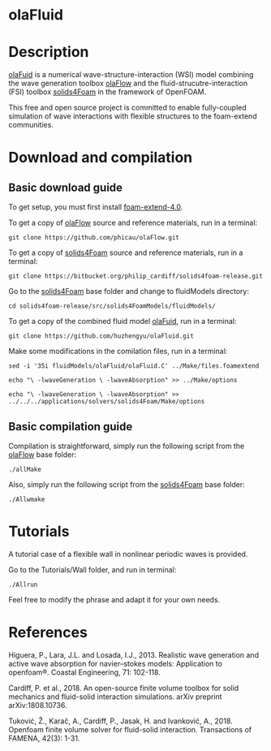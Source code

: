 olaFluid
======
# Description
[olaFuid](https://github.com/huzhengyu/olaFluid) is a numerical wave-structure-interaction (WSI) model combining the wave generation toolbox [olaFlow](https://github.com/phicau/olaFlow) and the fluid-strucutre-interaction (FSI) toolbox [solids4Foam](https://bitbucket.org/philip_cardiff/solids4foam-release/src/master/) in the framework of OpenFOAM.

This free and open source project is committed to enable fully-coupled simulation of wave interactions with flexible structures to the foam-extend communities.

# Download and compilation
## Basic download guide
To get setup, you must first install [foam-extend-4.0](https://github.com/Unofficial-Extend-Project-Mirror/foam-extend-foam-extend-4.0).

To get a copy of [olaFlow](https://github.com/phicau/olaFlow) source and reference materials, run in a terminal:

`git clone https://github.com/phicau/olaFlow.git`

To get a copy of [solids4Foam](https://bitbucket.org/philip_cardiff/solids4foam-release/src/master/) source and reference materials, run in a terminal:

`git clone https://bitbucket.org/philip_cardiff/solids4foam-release.git`

Go to the [solids4Foam](https://bitbucket.org/philip_cardiff/solids4foam-release/src/master/) base folder and change to fluidModels directory:

`cd solids4foam-release/src/solids4FoamModels/fluidModels/`

To get a copy of the combined fluid model [olaFuid](https://github.com/huzhengyu/olaFluid), run in a terminal:

`git clone https://github.com/huzhengyu/olaFluid.git`

Make some modifications in the comilation files, run in a terminal:

`sed -i '35i fluidModels/olaFluid/olaFluid.C' ../Make/files.foamextend`

`echo "\
    -lwaveGeneration \
    -lwaveAbsorption" >> ../Make/options`
    
`echo "\
    -lwaveGeneration \
    -lwaveAbsorption" >> ../../../applications/solvers/solids4Foam/Make/options`

## Basic compilation guide
Compilation is straightforward, simply run the following script from the [olaFlow](https://olaflow.github.io) base folder:

`./allMake`

Also, simply run the following script from the [solids4Foam](https://bitbucket.org/philip_cardiff/solids4foam-release/src/master/) base folder:

`./Allwmake`


# Tutorials
A tutorial case of a flexible wall in nonlinear periodic waves is provided.

Go to the Tutorials/Wall folder, and run in terminal:

`./Allrun`

Feel free to modify the phrase and adapt it for your own needs.

# References
Higuera, P., Lara, J.L. and Losada, I.J., 2013. Realistic wave generation and active wave absorption for navier–stokes models: Application to openfoam®. Coastal Engineering, 71: 102-118.

Cardiff, P. et al., 2018. An open-source finite volume toolbox for solid mechanics and fluid-solid interaction simulations. arXiv preprint arXiv:1808.10736.

Tuković, Ž., Karač, A., Cardiff, P., Jasak, H. and Ivanković, A., 2018. Openfoam finite volume solver for fluid-solid interaction. Transactions of FAMENA, 42(3): 1-31.

